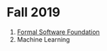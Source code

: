 # Fall 2019
<ol>
  <li><a href="https://github.com/javedulferdous/CS-502-formal-software-foundations">Formal Software Foundation</a></li>
  <li>Machine Learning</li>
</ol>
